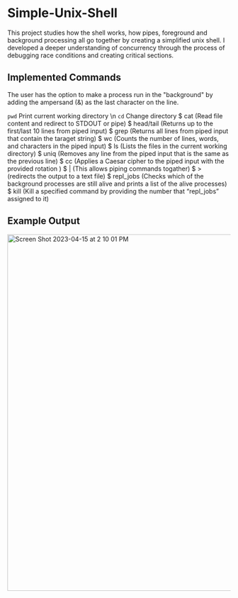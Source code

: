 # Simple-Unix-Shell
This project studies how the shell works, how pipes, foreground and background processing all go together by creating a simplified unix shell. I developed a deeper understanding of concurrency through the process of debugging race conditions and creating critical sections. 

## Implemented Commands
The user has the option to make a process run in the "background" by adding the ampersand (&) as the last character on the line.

```pwd``` Print current working directory \n
```cd``` Change directory
$ cat (Read file content and redirect to STDOUT or pipe)
$ head/tail (Returns up to the first/last 10 lines from piped input)
$ grep (Returns all lines from piped input that contain the taraget string)
$ wc (Counts the number of lines, words, and characters in the piped input)
$ ls (Lists the files in the current working directory)
$ uniq (Removes any line from the piped input that is the same as the previous line)
$ cc <r> (Applies a Caesar cipher to the piped input with the provided rotation <r>)
$ | (This allows piping commands togather)
$ \> (redirects the output to a text file)
$ repl_jobs (Checks which of the background processes are still alive and prints a list of the alive processes)
$ kill (Kill a specified command by providing the number that “repl_jobs” assigned to it)


## Example Output
<img width="805" alt="Screen Shot 2023-04-15 at 2 10 01 PM" src="https://user-images.githubusercontent.com/73949957/232246228-b4178fed-af82-4f0f-836b-055b9afc805f.png">
